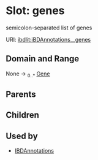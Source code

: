 
# Slot: genes


semicolon-separated list of genes

URI: [ibdlit:iBDAnnotations__genes](http://w3id.org/ontogpt/ibd_literature/iBDAnnotations__genes)


## Domain and Range

None &#8594;  <sub>0..\*</sub> [Gene](Gene.md)

## Parents


## Children


## Used by

 * [IBDAnnotations](IBDAnnotations.md)
